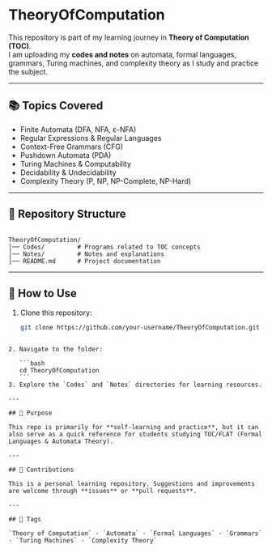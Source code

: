 # TheoryOfComputation

This repository is part of my learning journey in **Theory of Computation (TOC)**.  
I am uploading my **codes and notes** on automata, formal languages, grammars, Turing machines, and complexity theory as I study and practice the subject.  

---

## 📚 Topics Covered
- Finite Automata (DFA, NFA, ε-NFA)  
- Regular Expressions & Regular Languages  
- Context-Free Grammars (CFG)  
- Pushdown Automata (PDA)  
- Turing Machines & Computability  
- Decidability & Undecidability  
- Complexity Theory (P, NP, NP-Complete, NP-Hard)  

---

## 📂 Repository Structure
```

TheoryOfComputation/
│── Codes/         # Programs related to TOC concepts
│── Notes/         # Notes and explanations
│── README.md      # Project documentation

````

---

## 🚀 How to Use
1. Clone this repository:  
   ```bash
   git clone https://github.com/your-username/TheoryOfComputation.git
````

2. Navigate to the folder:

   ```bash
   cd TheoryOfComputation
   ```
3. Explore the `Codes` and `Notes` directories for learning resources.

---

## 🎯 Purpose

This repo is primarily for **self-learning and practice**, but it can also serve as a quick reference for students studying TOC/FLAT (Formal Languages & Automata Theory).

---

## 🤝 Contributions

This is a personal learning repository. Suggestions and improvements are welcome through **issues** or **pull requests**.

---

## 📌 Tags

`Theory of Computation` · `Automata` · `Formal Languages` · `Grammars` · `Turing Machines` · `Complexity Theory`

